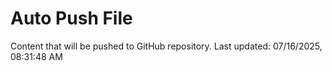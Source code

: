 # Auto Push File

Content that will be pushed to GitHub repository.
Last updated: 07/16/2025, 08:31:48 AM